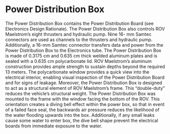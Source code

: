 # Power Distribution Box 

The Power Distribution Box contains the Power Distribution Board (see Electronics Design Rationale). The Power Distribution Box also controls ROV Maelstrom’s eight thrusters and hydraulic pump. Nine 16- mm Samtec connectors are used as channels to the thrusters and hydraulic pump. Additionally, a 16-mm Samtec connector transfers data and power from the Power Distribution Box to the Electronics tube. The Power Distribution Box is made of 0.3175 cm and 0.635 cm thick welded aluminum plates and is sealed with a 0.635 cm polycarbonate lid. ROV Maelstrom’s aluminum construction provides ample strength to sustain depths beyond the required 13 meters. The polycarbonate window provides a quick view into the electrical interior, enabling visual inspection of the Power Distribution Board and for signs of leakage. Moreover, the Power Distribution Box is designed to act as a structural element of ROV Maelstrom’s frame. This “double-duty” reduces the vehicle’s structural weight. The Power Distribution Box was mounted to the frame with the window facing the bottom of the ROV. This orientation creates a diving bell effect within the power box, so that in event of a failed face seal, the backwards air pressure reduces the likelihood of the water flooding upwards into the box. Additionally, if any small leaks cause some water to enter box, the dive bell shape prevent the electrical boards from immediate exposure to the water.
